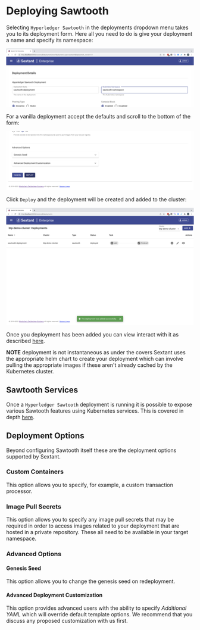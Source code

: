 # Deploying Sawtooth

Selecting `Hyperledger Sawtooth` in the deployments dropdown menu takes you to
its deployment form. Here all you need to do is give your deployment a name
and specify its namespace:

![Sextant Deployments Sawtooth Form](../../images/sextant-deployments-sawtooth-form.png)

For a vanilla deployment accept the defaults and scroll to the bottom of the form:

![Sextant Deployments Sawtooth Deploy](../../images/sextant-deployments-sawtooth-deploy.png)

Click `Deploy` and the deployment will be created and added to the cluster:

![Sextant Deployments Sawtooth Added](../../images/sextant-deployments-sawtooth-added.png)

Once you deployment has been added you can view interact with it as described
[here](../management.md#generic-interactions).

__NOTE__ deployment is not instantaneous as under the covers Sextant uses the
appropriate helm chart to create your deployment which can involve pulling the
appropriate images if these aren't already cached by the Kubernetes cluster.

## Sawtooth Services

Once a `Hyperledger Sawtooth` deployment is running it is possible to expose
various Sawtooth features using Kubernetes services. This is covered in depth
[here](sawtooth-services.md).

## Deployment Options

Beyond configuring Sawtooth itself these are the deployment options supported by
Sextant.

### Custom Containers

This option allows you to specify, for example, a custom transaction processor.

### Image Pull Secrets

This option allows you to specify any image pull secrets that may be required in
order to access images related to your deployment that are hosted in a private
repository. These all need to be available in your target namespace.

### Advanced Options

#### Genesis Seed

This option allows you to change the genesis seed on redeployment.

#### Advanced Deployment Customization

This option provides advanced users with the ability to specify
_Additional YAML_ which will override default template options. We recommend
that you discuss any proposed customization with us first.

